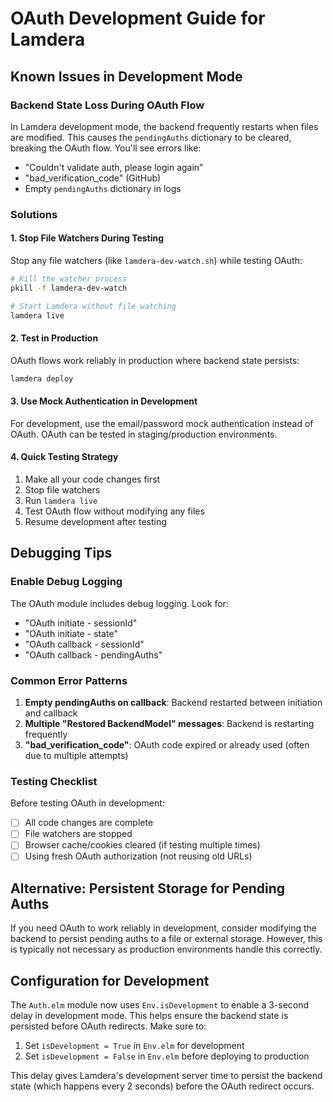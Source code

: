 # OAuth Development Guide for Lamdera

## Known Issues in Development Mode

### Backend State Loss During OAuth Flow

In Lamdera development mode, the backend frequently restarts when files are modified. This causes the `pendingAuths` dictionary to be cleared, breaking the OAuth flow. You'll see errors like:

- "Couldn't validate auth, please login again"
- "bad_verification_code" (GitHub)
- Empty `pendingAuths` dictionary in logs

### Solutions

#### 1. Stop File Watchers During Testing

Stop any file watchers (like `lamdera-dev-watch.sh`) while testing OAuth:

```bash
# Kill the watcher process
pkill -f lamdera-dev-watch

# Start Lamdera without file watching
lamdera live
```

#### 2. Test in Production

OAuth flows work reliably in production where backend state persists:

```bash
lamdera deploy
```

#### 3. Use Mock Authentication in Development

For development, use the email/password mock authentication instead of OAuth. OAuth can be tested in staging/production environments.

#### 4. Quick Testing Strategy

1. Make all your code changes first
2. Stop file watchers
3. Run `lamdera live`
4. Test OAuth flow without modifying any files
5. Resume development after testing

## Debugging Tips

### Enable Debug Logging

The OAuth module includes debug logging. Look for:

- "OAuth initiate - sessionId"
- "OAuth initiate - state"
- "OAuth callback - sessionId"
- "OAuth callback - pendingAuths"

### Common Error Patterns

1. **Empty pendingAuths on callback**: Backend restarted between initiation and callback
2. **Multiple "Restored BackendModel" messages**: Backend is restarting frequently
3. **"bad_verification_code"**: OAuth code expired or already used (often due to multiple attempts)

### Testing Checklist

Before testing OAuth in development:

- [ ] All code changes are complete
- [ ] File watchers are stopped
- [ ] Browser cache/cookies cleared (if testing multiple times)
- [ ] Using fresh OAuth authorization (not reusing old URLs)

## Alternative: Persistent Storage for Pending Auths

If you need OAuth to work reliably in development, consider modifying the backend to persist pending auths to a file or external storage. However, this is typically not necessary as production environments handle this correctly.

## Configuration for Development

The `Auth.elm` module now uses `Env.isDevelopment` to enable a 3-second delay in development mode. This helps ensure the backend state is persisted before OAuth redirects. Make sure to:

1. Set `isDevelopment = True` in `Env.elm` for development
2. Set `isDevelopment = False` in `Env.elm` before deploying to production

This delay gives Lamdera's development server time to persist the backend state (which happens every 2 seconds) before the OAuth redirect occurs.

